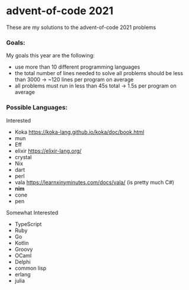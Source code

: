 # advent-of-code 2021
These are my solutions to the advent-of-code 2021 problems

### Goals:
My goals this year are the following:
- use more than 10 different programming languages
- the total number of lines needed to solve all problems should be less than 3000 -> ~120 lines per program on average
- all problems must run in less than 45s total -> 1.5s per program on average

### Possible Languages:
Interested
- Koka https://koka-lang.github.io/koka/doc/book.html
- mun
- Eff
- elixir https://elixir-lang.org/
- crystal
- Nix
- dart
- perl
- vala https://learnxinyminutes.com/docs/vala/ (is pretty much C#)
- **nim** 
- cone
- pen

Somewhat Interested
- TypeScript
- Ruby
- Go
- Kotlin
- Groovy
- OCaml
- Delphi
- common lisp
- erlang
- julia

